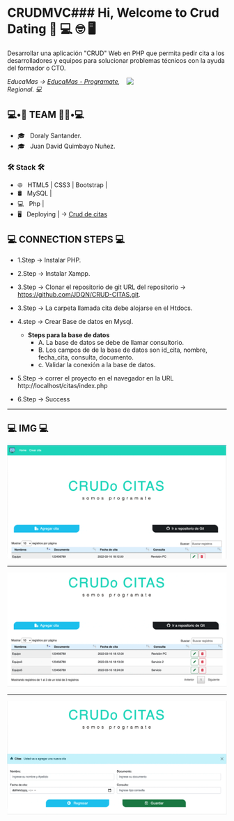 # CRUDMVC### Hi, Welcome to Crud Dating 👋 💻 🤓 🖥

<p>Desarrollar una aplicación "CRUD" Web en PHP que permita pedir cita a los desarrolladores y equipos para solucionar problemas técnicos con la ayuda del formador o CTO.</p>

<img align='right' src="https://media.giphy.com/media/M9gbBd9nbDrOTu1Mqx/giphy.gif" width="230">

<p><em> EducaMas -> <a href="https://educamas.com.co/"> EducaMas - Programate</a>, Regional. 💻 </br>
</em></p>

<h2> 💻•👩 TEAM 👨🏻•💻 </h2>

- 🎓 &nbsp; Doraly Santander.
- 🎓 &nbsp; Juan David Quimbayo Nuñez.


<h3>🛠 Stack 🛠 </h3>

- 🌐 &nbsp; HTML5 | CSS3 | Bootstrap |
- 🛢 &nbsp; MySQL | 
- 💻 &nbsp; Php |
- 🖥 &nbsp; Deploying | -> <a href="http://crudcitas.infinityfreeapp.com/citas/index.php">Crud de citas</a>

<h2>💻 CONNECTION STEPS 💻</h2>

- 1.Step -> Instalar PHP.
- 2.Step -> Instalar Xampp.
- 3.Step -> Clonar el repositorio de git URL del repositorio -> https://github.com/JDQN/CRUD-CITAS.git.
- 3.Step -> La carpeta llamada cita debe alojarse en el Htdocs.
- 4.step -> Crear Base de datos en Mysql. 

  - <strong> Steps para la base de datos </strong>
    - A. La base de datos se debe de llamar consultorio.
    - B. Los campos de de la base de datos son id_cita, nombre, fecha_cita, consulta, documento.
    - c. Validar la conexión a la base de datos.
   
- 5.Step -> correr el proyecto en el navegador en la URL http://localhost/citas/index.php
- 6.Step -> Success
  
---

<h2>💻 IMG 💻</h2>

<img src="https://github.com/JDQN/CRUD-CITAS/blob/main/IMG1.png" />

---

<img src="https://github.com/JDQN/CRUD-CITAS/blob/main/IMG2.png" />

--- 

<img src="https://github.com/JDQN/CRUD-CITAS/blob/main/IMG3.png"/>

